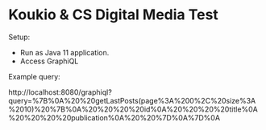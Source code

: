 # Koukio & CS Digital Media Test

Setup:
- Run as Java 11 application.
- Access GraphiQL

Example query:

http://localhost:8080/graphiql?query=%7B%0A%20%20getLastPosts(page%3A%200%2C%20size%3A%2010)%20%7B%0A%20%20%20%20id%0A%20%20%20%20title%0A%20%20%20%20publication%0A%20%20%7D%0A%7D%0A
